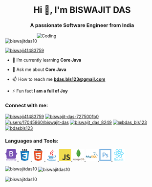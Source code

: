 <h1 align="center">Hi 👋, I'm BISWAJIT DAS</h1>
<h3 align="center">A passionate Software Engineer from India</h3>
<img align="right" alt="Coding" width="400" src="https://cdn.dribbble.com/users/1162077/screenshots/3848914/programmer.gif")>

<p align="left"> <img src="https://komarev.com/ghpvc/?username=biswajitdas10&label=Profile%20views&color=0e75b6&style=flat" alt="biswajitdas10" /> </p>

<p align="left"> <a href="https://twitter.com/biswaji41483759" target="blank"><img src="https://img.shields.io/twitter/follow/biswaji41483759?logo=twitter&style=for-the-badge" alt="biswaji41483759" /></a> </p>

- 🌱 I’m currently learning **Core Java**

- 💬 Ask me about **Core Java**

- 📫 How to reach me **bdas.bls123@gmail.com**

- ⚡ Fun fact **I am a full of Joy**

<h3 align="left">Connect with me:</h3>
<p align="left">
<a href="https://twitter.com/biswaji41483759" target="blank"><img align="center" src="https://raw.githubusercontent.com/rahuldkjain/github-profile-readme-generator/master/src/images/icons/Social/twitter.svg" alt="biswaji41483759" height="30" width="40" /></a>
<a href="https://linkedin.com/in/biswajit-das-7275001b0" target="blank"><img align="center" src="https://raw.githubusercontent.com/rahuldkjain/github-profile-readme-generator/master/src/images/icons/Social/linked-in-alt.svg" alt="biswajit-das-7275001b0" height="30" width="40" /></a>
<a href="https://stackoverflow.com/users/users/17045960/biswajit-das" target="blank"><img align="center" src="https://raw.githubusercontent.com/rahuldkjain/github-profile-readme-generator/master/src/images/icons/Social/stack-overflow.svg" alt="users/17045960/biswajit-das" height="30" width="40" /></a>
<a href="https://instagram.com/biswajit_das_8249" target="blank"><img align="center" src="https://raw.githubusercontent.com/rahuldkjain/github-profile-readme-generator/master/src/images/icons/Social/instagram.svg" alt="biswajit_das_8249" height="30" width="40" /></a>
<a href="https://www.hackerrank.com/@bdas_bls123" target="blank"><img align="center" src="https://raw.githubusercontent.com/rahuldkjain/github-profile-readme-generator/master/src/images/icons/Social/hackerrank.svg" alt="@bdas_bls123" height="30" width="40" /></a>
<a href="https://auth.geeksforgeeks.org/user/bdasbls123" target="blank"><img align="center" src="https://raw.githubusercontent.com/rahuldkjain/github-profile-readme-generator/master/src/images/icons/Social/geeks-for-geeks.svg" alt="bdasbls123" height="30" width="40" /></a>
</p>

<h3 align="left">Languages and Tools:</h3>
<p align="left"> <a href="https://getbootstrap.com" target="_blank" rel="noreferrer"> <img src="https://raw.githubusercontent.com/devicons/devicon/master/icons/bootstrap/bootstrap-plain-wordmark.svg" alt="bootstrap" width="40" height="40"/> </a> <a href="https://www.w3schools.com/css/" target="_blank" rel="noreferrer"> <img src="https://raw.githubusercontent.com/devicons/devicon/master/icons/css3/css3-original-wordmark.svg" alt="css3" width="40" height="40"/> </a> <a href="https://www.w3.org/html/" target="_blank" rel="noreferrer"> <img src="https://raw.githubusercontent.com/devicons/devicon/master/icons/html5/html5-original-wordmark.svg" alt="html5" width="40" height="40"/> </a> <a href="https://www.java.com" target="_blank" rel="noreferrer"> <img src="https://raw.githubusercontent.com/devicons/devicon/master/icons/java/java-original.svg" alt="java" width="40" height="40"/> </a> <a href="https://developer.mozilla.org/en-US/docs/Web/JavaScript" target="_blank" rel="noreferrer"> <img src="https://raw.githubusercontent.com/devicons/devicon/master/icons/javascript/javascript-original.svg" alt="javascript" width="40" height="40"/> </a> <a href="https://www.mongodb.com/" target="_blank" rel="noreferrer"> <img src="https://raw.githubusercontent.com/devicons/devicon/master/icons/mongodb/mongodb-original-wordmark.svg" alt="mongodb" width="40" height="40"/> </a> <a href="https://www.mysql.com/" target="_blank" rel="noreferrer"> <img src="https://raw.githubusercontent.com/devicons/devicon/master/icons/mysql/mysql-original-wordmark.svg" alt="mysql" width="40" height="40"/> </a> <a href="https://www.photoshop.com/en" target="_blank" rel="noreferrer"> <img src="https://raw.githubusercontent.com/devicons/devicon/master/icons/photoshop/photoshop-line.svg" alt="photoshop" width="40" height="40"/> </a> <a href="https://reactjs.org/" target="_blank" rel="noreferrer"> <img src="https://raw.githubusercontent.com/devicons/devicon/master/icons/react/react-original-wordmark.svg" alt="react" width="40" height="40"/> </a> </p>

<p><img align="left" src="https://github-readme-stats.vercel.app/api/top-langs?username=biswajitdas10&show_icons=true&locale=en&layout=compact" alt="biswajitdas10" /></p>

<p>&nbsp;<img align="center" src="https://github-readme-stats.vercel.app/api?username=biswajitdas10&show_icons=true&locale=en" alt="biswajitdas10" /></p>

<p><img align="center" src="https://github-readme-streak-stats.herokuapp.com/?user=biswajitdas10&" alt="biswajitdas10" /></p>
